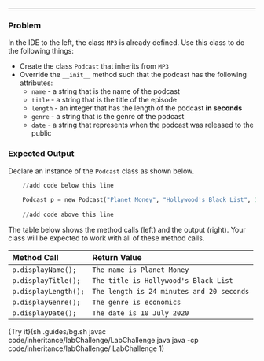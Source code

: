 ----------

### Problem

In the IDE to the left, the class `MP3` is already defined. Use this class to do the following things:
* Create the class `Podcast` that inherits from `MP3`
* Override the `__init__` method such that the podcast has the following attributes:
  * `name` - a string that is the name of the podcast
  * `title` - a string that is the title of the episode
  * `length` - an integer that has the length of the podcast **in seconds**
  * `genre` - a string that is the genre of the podcast
  * `date` - a string that represents when the podcast was released to the public
 
### Expected Output
Declare an instance of the `Podcast` class as shown below.

```python
    //add code below this line
  
    Podcast p = new Podcast("Planet Money", "Hollywood's Black List", 1460, "economics", "10 July 2020");
  
    //add code above this line   
```

The table below shows the method calls (left) and the output (right). Your class will be expected to work with all of these method calls.

|Method Call|Return Value|
|:----------|:-----------|
|`p.displayName();`|`The name is Planet Money`|
|`p.displayTitle();`|`The title is Hollywood's Black List`|
|`p.displayLength();`|`The length is 24 minutes and 20 seconds`|
|`p.displayGenre();`|`The genre is economics`|
|`p.displayDate();`|`The date is 10 July 2020`|

{Try it}(sh .guides/bg.sh javac code/inheritance/labChallenge/LabChallenge.java java -cp code/inheritance/labChallenge/ LabChallenge 1)